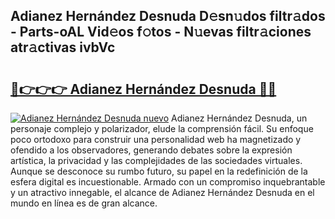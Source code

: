 ## Adianez Hernández Desnuda D𝚎sn𝚞dos filtr𝚊dos - Parts-oAL Vid𝚎os f𝚘tos - N𝚞evas filtr𝚊ciones atr𝚊ctivas ivbVc

# <h2><a href="http://mbd0kg.tromn.icu/?c=Adianez+Hern%c3%a1ndez+Desnuda">🔗👉👉👉 Adianez Hernández Desnuda 🔗🔗</a></h2>

[![Adianez Hernández Desnuda nuevo](https://i.imgur.com/pEAQMta.gif)](http://mbd0kg.tromn.icu/?c=Adianez+Hern%c3%a1ndez+Desnuda)
Adianez Hernández Desnuda, un personaje complejo y polarizador, elude la comprensión fácil. Su enfoque poco ortodoxo para construir una personalidad web ha magnetizado y ofendido a los observadores, generando debates sobre la expresión artística, la privacidad y las complejidades de las sociedades virtuales. Aunque se desconoce su rumbo futuro, su papel en la redefinición de la esfera digital es incuestionable. Armado con un compromiso inquebrantable y un atractivo innegable, el alcance de Adianez Hernández Desnuda en el mundo en línea es de gran alcance.

